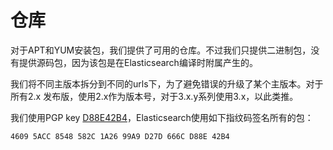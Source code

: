 # 仓库

对于APT和YUM安装包，我们提供了可用的仓库。不过我们只提供二进制包，没有提供源码包，因为该包是在Elasticsearch编译时附属产生的。

我们将不同主版本拆分到不同的urls下，为了避免错误的升级了某个主版本。对于所有2.x 发布版，使用2.x作为版本号，对于3.x.y系列使用3.x，以此类推。

我们使用PGP key [D88E42B4](https://pgp.mit.edu/pks/lookup?op=vindex&search=0xD27D666CD88E42B4)，Elasticsearch使用如下指纹码签名所有的包：

```
4609 5ACC 8548 582C 1A26 99A9 D27D 666C D88E 42B4
```


